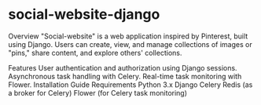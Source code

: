 # social-website-django
Overview
"Social-website" is a web application inspired by Pinterest, built using Django. Users can create, view, and manage collections of images or "pins," share content, and explore others' collections.

Features
User authentication and authorization using Django sessions.
Asynchronous task handling with Celery.
Real-time task monitoring with Flower.
Installation Guide
Requirements
Python 3.x
Django
Celery
Redis (as a broker for Celery)
Flower (for Celery task monitoring)
